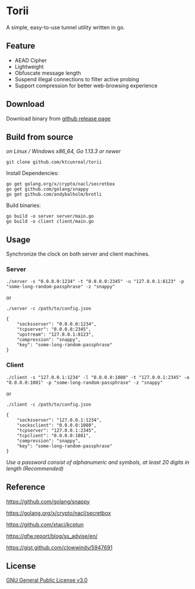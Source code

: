 # Torii
A simple, easy-to-use tunnel utility written in go.

## Feature
- AEAD Cipher
- Lightweight
- Obfuscate message length
- Suspend illegal connections to filter active probing
- Support compression for better web-browsing experience

## Download
Download binary from [github release page](https://github.com/ktcunreal/torii/releases)

## Build from source
*on Linux / Windows x86_64, Go 1.13.3 or newer*

```
git clone github.com/ktcunreal/torii
``` 
Install Dependencies:
```
go get golang.org/x/crypto/nacl/secretbox 
go get github.com/golang/snappy
go get github.com/andybalholm/brotli
```

Build binaries:
```
go build -o server server/main.go 
go build -o client client/main.go
```

## Usage

Synchronize the clock on both server and client machines.

### Server

`./server -s "0.0.0.0:1234" -t "0.0.0.0:2345" -u "127.0.0.1:8123" -p "some-long-random-passphrase" -z "snappy"`

or

`./server -c /path/to/config.json`

```
{
    "socksserver": "0.0.0.0:1234",
    "tcpserver": "0.0.0.0:2345",
    "upstream": "127.0.0.1:8123",
    "compression": "snappy",
    "key": "some-long-random-passphrase"
}
```

### Client

`./client -s "127.0.0.1:1234" -l "0.0.0.0:1080" -t "127.0.0.1:2345" -a "0.0.0.0:1081" -p "some-long-random-passphrase" -z "snappy"`

or

`./client -c /path/to/config.json`

```
{
    "socksserver": "127.0.0.1:1234",
    "socksclient": "0.0.0.0:1080",
    "tcpserver": "127.0.0.1:2345",
    "tcpclient": "0.0.0.0:1081",
    "compression": "snappy",
    "key": "some-long-random-passphrase"
}
```

*Use a password consist of alphanumeric and symbols, at least 20 digits in length (Recommended)*

## Reference

https://github.com/golang/snappy

https://golang.org/x/crypto/nacl/secretbox

https://github.com/xtaci/kcptun

https://gfw.report/blog/ss_advise/en/

https://gist.github.com/clowwindy/5947691

## License
[GNU General Public License v3.0](https://raw.githubusercontent.com/ktcunreal/torii/master/LICENSE)
